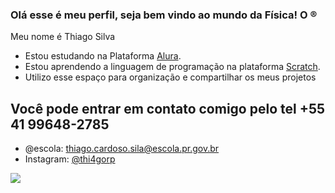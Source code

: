 ### Olá esse é meu perfil, seja bem vindo ao mundo da Física! O ®
Meu nome é Thiago Silva
- Estou estudando na Plataforma [Alura](https://www.alura.com.br/).
- Estou aprendendo a linguagem de programação na plataforma [Scratch](https://scratch.mit.edu/).
- Utilizo esse espaço para organização e compartilhar os meus projetos
## Você pode entrar em contato comigo pelo tel +55 41 99648-2785
- @escola: thiago.cardoso.sila@escola.pr.gov.br
- Instagram: [@thi4gorp](https://www.instagram.com/thi4gorp?igsh=MWo5c2t5dHVudm03aA%3D%3D&utm_source=qr)

  
![](https://media.tenor.com/ZNyte-qzI8QAAAAM/spider-man-drink.gif)

